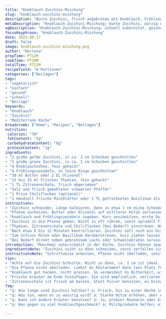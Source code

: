 ```yaml
---
title: "Knoblauch-Zucchini-Mischung"
slug: "knoblauch-zucchini-mischung"
description: "Bunte Zucchini, frisch angebraten mit Knoblauch, Frühlingszwiebeln und Thymian. Statt nur Oregano, bringt Thymian mehr Tiefe; gelbe und grüne Zucchini geben nicht nur Farbe, sondern auch unterschiedliche Texturen. Zugabe von Zitronenschale verleiht Frische. Leicht angebraten soll die Zucchini knackig bleiben, nicht matschig. Ein schnelles Gemüse, das sowohl als Beilage zu Fisch als auch zu Fleisch gut funktioniert. Butter statt Olivenöl bringt intensivere Aromen, doch Olivenöl ist leichter und mediterraner. Wer keine frische Minze hat, greift zu getrocknetem Basilikum als Ersatz. Wichtig: geduldig braten, nicht zu oft wenden, sonst wird es wässrig."
metaDescription: "Knoblauch-Zucchini-Mischung; bunte Zucchini, würzig und knackig, perfekt für Fisch oder Fleisch, frisch und aromatisch"
ogDescription: "Knoblauch-Zucchini-Mischung; schnell zubereitet, gesund, aromatisch, bewährt als Beilage oder Hauptgericht"
focusKeyphrase: "Knoblauch-Zucchini-Mischung"
date: 2025-08-17
draft: false
image: knoblauch-zucchini-mischung.png
author: "Marlena"
prepTime: PT12M
cookTime: PT10M
totalTime: PT22M
recipeYield: "6 Portionen"
categories: ["Beilagen"]
tags:
- "vegetarisch"
- "einfach"
- "gesund"
- "schnell"
- "Beilage"
keywords:
- "Knoblauch"
- "Zucchini"
- "Mediterrane Küche"
breadcrumb: ["Home", "Recipes", "Beilagen"]
nutrition: 
 calories: "70"
 fatContent: "5g"
 carbohydrateContent: "6g"
 proteinContent: "1g"
ingredients:
- "2 große gelbe Zucchini, in ca. 1 cm Scheiben geschnitten"
- "2 große grüne Zucchini, in ca. 1 cm Scheiben geschnitten"
- "4 Knoblauchzehen, fein gehackt"
- "4 Frühlingszwiebeln, in feine Ringe geschnitten"
- "30 ml Butter oder 2 EL Olivenöl"
- "15 bis 25 ml frischer Thymian, fein gehackt"
- "1 TL Zitronenschale, frisch abgerieben"
- "Salz und frisch gemahlener schwarzer Pfeffer"
- "1 Prise Chiliflocken (optional)"
- "1 Handvoll frische Minzblätter oder 1 TL getrocknetes Basilikum als Ersatz"
instructions:
- "Zucchini schneiden. Länge halbieren, dann in etwa 1 cm dicke Scheiben schneiden. Unterschiedliche Farben einfangen, Auge spielt neben Textur eine Rolle."
- "Pfanne vorheizen. Butter oder Olivenöl auf mittlerer Hitze zerlassen. Nicht zu heiß, sonst Knoblauch verbrennt und bitter wird."
- "Knoblauch und Frühlingszwiebeln zugeben. Kurz anschwitzen, erste Duftnoten zeigen sich, noch nicht braun werden lassen."
- "Zucchini in die Pfanne geben. Nicht zu oft rühren, sonst sprudelt Flüssigkeit raus. Geduld zahlt sich aus. Das subtil knackige Geräusch des Bratens ist wichtig."
- "Thymian, Zitronenschale und Chiliflocken (bei Bedarf) einstreuen. Würzen mit Salz und Pfeffer. Aromen bauen sich jetzt langsam auf."
- "Nach etwa 8 bis 12 Minuten kontrollieren. Zucchini soll noch ein bisschen biss haben, aber eine leichte Weichheit spürbar sein, nicht roh mehr."
- "Zum Schluss Minze oder Basilikum darüberstreuen, kurz ziehen lassen, noch warm servieren. Frische Kräuter sind der Kick zum Schluss."
- "Bei Bedarf direkt neben gebratenem Lachs oder Schweinebraten servieren. Zucchini kann schnell nachziehen, behutsam abdecken."
introduction: "Manchmal unterschätzt in der Küche, Zucchini können spannend sein. In meinem Vorrat oft gelb und grün – bringt nicht nur Farbe, auch Texturabwechslung! Dieses Gericht geht fix, perfekt um Reste aufzupeppen. Beim Anbraten auf die Geräusche achten – zischt es laut, Hitze runterdrehen, sonst verbrennen Aromen. Frische Kräuter machen den Unterschied, nicht zu knapp nehmen. Ich wechsel gern vom üblichen Oregano zu Thymian oder Minze ab, das gibt Würze ohne schwer zu wirken. Knoblauch darf nicht schwarz werden; sein goldbraunes Knistern sagt mir, es wird Zeit weiterzumachen."
ingredientsNote: "Zucchini nicht zu dünn schneiden, sonst zerfallen sie beim Braten; 1 cm ist ein guter Richtwert. Butter oder Olivenöl sind Geschmacksfrage: Butter intensiver, Olivenöl etwas leichter. Knoblauch gerne frisch, nicht pulverisieren - fein gehackt, damit er nicht verbrennt und Bitterkeit vermeidet. Frühlingszwiebeln für milde Süße, alternativ Schalotten. Thymian harmoniert gut mit Zitrus, Minze sorgt für Überraschung, ersetzt Basilikum aus dem Vorrat. Schärfe durch Chiliflocken wird optional, kleine Menge löst Wärme ohne Übermaß. Salz erst am Ende, damit Wasser nicht zu früh austritt; so bleibt Zucchini knackig. Zitronenschale frisch abreiben, keine fertigen Pulver, bringt Aromen frisch und hell."
instructionsNote: "Schrittweise arbeiten, Pfanne nicht überladen, sonst wird alles nass und matschig. Temperaturkontrolle ist das A und O: Mittelhitze, zu starkes Anbraten verbrennt Knoblauch und frische Kräuter. Geduld beim Braten: erstmal nur wenig wenden, Zucchini soll Röstaromen bekommen, das leicht röchelnde Bratgeräusch ist wichtig. Nach 8-12 Minuten ist der Punkt, an dem die Zucchini zart aber mit Biss ist – durch Stechen prüfen. Kräuter ganz zum Schluss zugeben, damit ihren frischen Geschmack nicht verlieren. Minze zum Beispiel zerfällt bei Hitze schnell. Tipp: Mit Pfannenwender den Sud zugucken, oft braucht man kein zusätzliches Wasser, wenn man Hitze rausnehmen und kurz ruhen lässt."
tips:
- "Achte auf die Zucchini-Schnitte. Nicht zu dünn, ca. 1 cm ist ideal. So bleiben sie knackig; klare Textur beim Braten, sonst matschig und unappetitlich. Temperatur ist auch entscheidend."
- "Die Pfanne nicht überladen. Liebst du Röstaromen? Dann lass Platz für die Zucchini, die Hitze muss zirkulieren. Weniger ist mehr; gute Garung benötigt Raum. Häufiges Wenden vermeiden."
- "Knoblauch gut hacken, nicht pressen. So vermeidest du Bitterkeit, wichtig für Geschmack. Nicht braun werden lassen; goldbraun ist der Schlüssel. Achte auf den Duft, er ist dein Indikator."
- "Frische Kräuter am Ende hinzufügen. Sie sind empfindlich, verlieren schnell Aroma bei Hitze. Minze mag keine Hitze; frischen Geschmack bewahren. Alternativen sind getrocknetes Basilikum."
- "Zitronenschale ist frisch am besten. Statt Pulver benutzen; es bringt einen hellen, frischen Geschmack. Vor allem bei Zucchini, die sonst ins Unsichtbare fallen. Fein abreiben ist notwendig; nicht zu grob."
faq:
- "q: Wie lange sind Zucchini haltbar? a: Frisch, bis zu einer Woche im Kühlschrank. Wenn weich, wegwerfen. Alternativ: Einfrieren eignet sich gut; geschält gerne."
- "q: Was tun, wenn es zu wässrig wird? a: Starke Hitze erhöhen, aber Achtung beim Anbrennen. Abdecken, kurz ausdampfen lassen. Oder Mehl als Verdickung nutzen."
- "q: Kann ich andere Kräuter benutzen? a: Ja, probier Rosmarin oder Estragon. Das gibt eigene Aromen, doch die Balance muss stimmen. Kombinieren ist spannend, aber achte auf zu viel."
- "q: Was gegen zu viel Knoblauchgeschmack? a: Milchprodukte helfen; ein bisschen Sahne oder Joghurt kann mildern. Verwende less garlic; weniger Zwiebeln können auch einen milderen Geschmack bringen."

---
```

